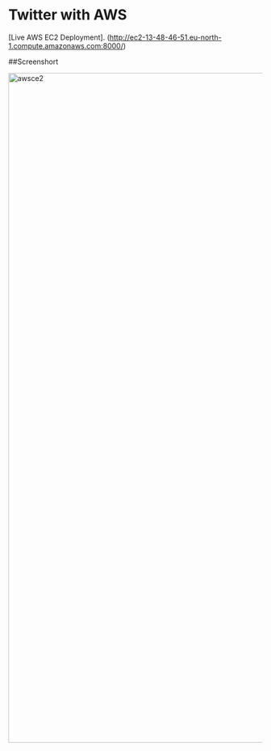 # Twitter with AWS 



[Live AWS EC2 Deployment]. (http://ec2-13-48-46-51.eu-north-1.compute.amazonaws.com:8000/)



##Screenshort


<img width="1324" alt="awsce2" src="https://github.com/anugrahmasih261/awstwitter/assets/65607767/0d57331a-b261-4112-b807-549e1fdfd2cd">
